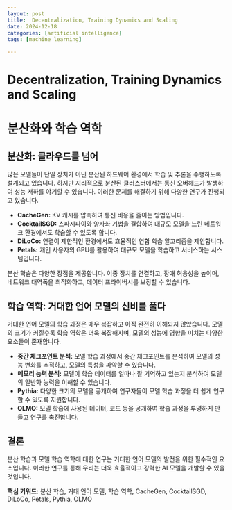 ```yaml
---
layout: post
title:  Decentralization, Training Dynamics and Scaling
date: 2024-12-18
categories: [artificial intelligence]
tags: [machine learning]

---
```


# Decentralization, Training Dynamics and Scaling

# 분산화와 학습 역학

## 분산화: 클라우드를 넘어

많은 모델들이 단일 장치가 아닌 분산된 하드웨어 환경에서 학습 및 추론을 수행하도록 설계되고 있습니다. 하지만 지리적으로 분산된 클러스터에서는 통신 오버헤드가 발생하여 성능 저하를 야기할 수 있습니다. 이러한 문제를 해결하기 위해 다양한 연구가 진행되고 있습니다.

* **CacheGen:** KV 캐시를 압축하여 통신 비용을 줄이는 방법입니다.
* **CocktailSGD:** 스파시파이와 양자화 기법을 결합하여 대규모 모델을 느린 네트워크 환경에서도 학습할 수 있도록 합니다.
* **DiLoCo:** 연결이 제한적인 환경에서도 효율적인 연합 학습 알고리즘을 제안합니다.
* **Petals:** 개인 사용자의 GPU를 활용하여 대규모 모델을 학습하고 서비스하는 시스템입니다.

분산 학습은 다양한 장점을 제공합니다. 이종 장치를 연결하고, 장애 허용성을 높이며, 네트워크 대역폭을 최적화하고, 데이터 프라이버시를 보장할 수 있습니다.

## 학습 역학: 거대한 언어 모델의 신비를 풀다

거대한 언어 모델의 학습 과정은 매우 복잡하고 아직 완전히 이해되지 않았습니다. 모델의 크기가 커질수록 학습 역학은 더욱 복잡해지며, 모델의 성능에 영향을 미치는 다양한 요소들이 존재합니다. 

* **중간 체크포인트 분석:** 모델 학습 과정에서 중간 체크포인트를 분석하여 모델의 성능 변화를 추적하고, 모델의 특성을 파악할 수 있습니다.
* **메모리 능력 분석:** 모델이 학습 데이터를 얼마나 잘 기억하고 있는지 분석하여 모델의 일반화 능력을 이해할 수 있습니다.
* **Pythia:** 다양한 크기의 모델을 공개하여 연구자들이 모델 학습 과정을 더 쉽게 연구할 수 있도록 지원합니다.
* **OLMO:** 모델 학습에 사용된 데이터, 코드 등을 공개하여 학습 과정을 투명하게 만들고 연구를 촉진합니다.

## 결론

분산 학습과 모델 학습 역학에 대한 연구는 거대한 언어 모델의 발전을 위한 필수적인 요소입니다. 이러한 연구를 통해 우리는 더욱 효율적이고 강력한 AI 모델을 개발할 수 있을 것입니다.

**핵심 키워드:** 분산 학습, 거대 언어 모델, 학습 역학, CacheGen, CocktailSGD, DiLoCo, Petals, Pythia, OLMO

